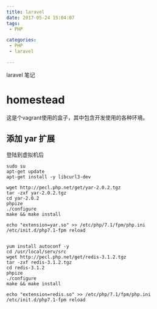 ```yaml
---
title: laravel
date: 2017-05-24 15:04:07
tags:
 - PHP

categories:
 - PHP
 - laravel

---
```


laravel 笔记
<!-- MORE -->

# homestead
这是个vagrant使用的盒子，其中包含开发使用的各种环境。
## 添加 yar 扩展
登陆到虚拟机后
```
sudo su
apt-get update
apt-get install -y libcurl3-dev

wget http://pecl.php.net/get/yar-2.0.2.tgz
tar -zxf yar-2.0.2.tgz
cd yar-2.0.2
phpize
./configure
make && make install

echo "extension=yar.so" >> /etc/php/7.1/fpm/php.ini
/etc/init.d/php7.1-fpm reload


yum install autoconf -y
cd /usr/local/serv/src
wget http://pecl.php.net/get/redis-3.1.2.tgz
tar -zxf redis-3.1.2.tgz
cd redis-3.1.2
phpize
./configure
make && make install

echo "extension=redis.so" >> /etc/php/7.1/fpm/php.ini
/etc/init.d/php7.1-fpm reload
```
